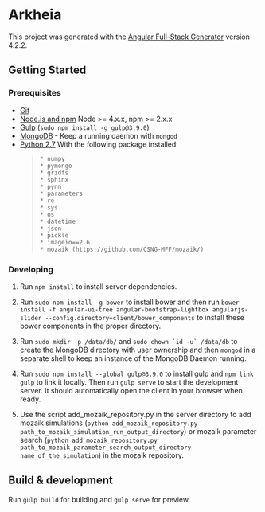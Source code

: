 # Arkheia

This project was generated with the [Angular Full-Stack Generator](https://github.com/DaftMonk/generator-angular-fullstack) version 4.2.2.

## Getting Started

### Prerequisites

- [Git](https://git-scm.com/)
- [Node.js and npm](nodejs.org) Node >= 4.x.x, npm >= 2.x.x
- [Gulp](http://gulpjs.com/) (`sudo npm install -g gulp@3.9.0`)
- [MongoDB](https://www.mongodb.org/) - Keep a running daemon with `mongod`
- [Python 2.7](https://www.python.org/download/releases/2.7/) With the following package installed:
  >     * numpy
  >     * pymongo
  >     * gridfs
  >     * sphinx
  >     * pynn
  >     * parameters
  >     * re
  >     * sys
  >     * os
  >     * datetime
  >     * json
  >     * pickle
  >     * imageio==2.6
  >     * mozaik (https://github.com/CSNG-MFF/mozaik/)

### Developing

1. Run `npm install` to install server dependencies.

2. Run `sudo npm install -g bower` to install bower and then run `bower install -f angular-ui-tree angular-bootstrap-lightbox angularjs-slider --config.directory=client/bower_components` to install these bower components in the proper directory.

3. Run `sudo mkdir -p /data/db/` and `` sudo chown `id -u` /data/db `` to create the MongoDB directory with user ownership and then `mongod` in a separate shell to keep an instance of the MongoDB Daemon running.

4. Run `sudo npm install --global gulp@3.9.0` to install gulp and `npm link gulp` to link it locally. Then run `gulp serve` to start the development server. It should automatically open the client in your browser when ready.

5. Use the script add_mozaik_repository.py in the server directory to add mozaik simulations (`python add_mozaik_repository.py path_to_mozaik_simulation_run_output_directory`) or mozaik parameter search (`python add_mozaik_repository.py path_to_mozaik_parameter_search_output_directory name_of_the_simulation`) in the mozaik repository.

## Build & development

Run `gulp build` for building and `gulp serve` for preview.
